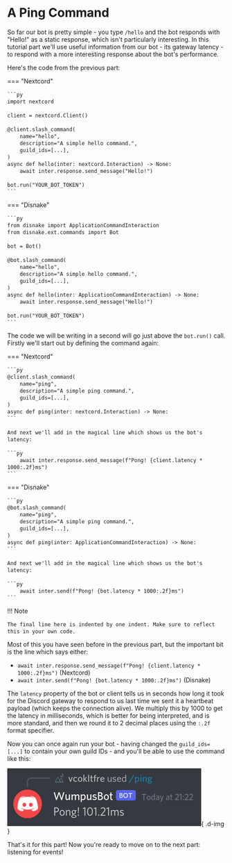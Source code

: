 # A Ping Command

So far our bot is pretty simple - you type `/hello` and the bot responds with "Hello!" as a static response, which isn't particularly interesting. In this tutorial part we'll use useful information from our bot - its gateway latency - to respond with a more interesting response about the bot's performance.

Here's the code from the previous part:

=== "Nextcord"

    ```py
    import nextcord

    client = nextcord.Client()

    @client.slash_command(
        name="hello",
        description="A simple hello command.",
        guild_ids=[...],
    )
    async def hello(inter: nextcord.Interaction) -> None:
        await inter.response.send_message("Hello!")

    bot.run("YOUR_BOT_TOKEN")
    ```

=== "Disnake"

    ```py
    from disnake import ApplicationCommandInteraction
    from disnake.ext.commands import Bot

    bot = Bot()

    @bot.slash_command(
        name="hello",
        description="A simple hello command.",
        guild_ids=[...],
    )
    async def hello(inter: ApplicationCommandInteraction) -> None:
        await inter.response.send_message("Hello!")

    bot.run("YOUR_BOT_TOKEN")
    ```

The code we will be writing in a second will go just above the `bot.run()` call. Firstly we'll start out by defining the command again:

=== "Nextcord"

    ```py
    @client.slash_command(
        name="ping",
        description="A simple ping command.",
        guild_ids=[...],
    )
    async def ping(inter: nextcord.Interaction) -> None:
    ```

    And next we'll add in the magical line which shows us the bot's latency:

    ```py
        await inter.response.send_message(f"Pong! {client.latency * 1000:.2f}ms")
    ```

=== "Disnake"

    ```py
    @bot.slash_command(
        name="ping",
        description="A simple ping command.",
        guild_ids=[...],
    )
    async def ping(inter: ApplicationCommandInteraction) -> None:
    ```

    And next we'll add in the magical line which shows us the bot's latency:

    ```py
        await inter.send(f"Pong! {bot.latency * 1000:.2f}ms")
    ```

!!! Note

    The final line here is indented by one indent. Make sure to reflect this in your own code.

Most of this you have seen before in the previous part, but the important bit is the line which says either:

- `await inter.response.send_message(f"Pong! {client.latency * 1000:.2f}ms")` (Nextcord)
- `await inter.send(f"Pong! {bot.latency * 1000:.2f}ms")` (Disnake)

The `latency` property of the bot or client tells us in seconds how long it took for the Discord gateway to respond to us last time we sent it a heartbeat payload (which keeps the connection alive). We multiply this by 1000 to get the latency in milliseconds, which is better for being interpreted, and is more standard, and then we round it to 2 decimal places using the `:.2f` format specifier.

Now you can once again run your bot - having changed the `guild_ids=[...]` to contain your own guild IDs - and you'll be able to use the command like this:

![Slash Command](/assets/img/slash_2.png){ .d-img }

That's it for this part! Now you're ready to move on to the next part: listening for events!
